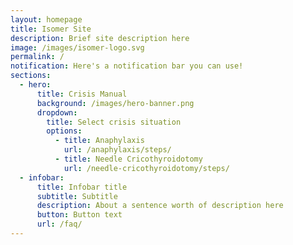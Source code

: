 ```yaml
---
layout: homepage
title: Isomer Site
description: Brief site description here
image: /images/isomer-logo.svg
permalink: /
notification: Here's a notification bar you can use!
sections:
  - hero:
      title: Crisis Manual
      background: /images/hero-banner.png
      dropdown:
        title: Select crisis situation
        options:
          - title: Anaphylaxis
            url: /anaphylaxis/steps/
          - title: Needle Cricothyroidotomy
            url: /needle-cricothyroidotomy/steps/
  - infobar:
      title: Infobar title
      subtitle: Subtitle
      description: About a sentence worth of description here
      button: Button text
      url: /faq/
---
```


